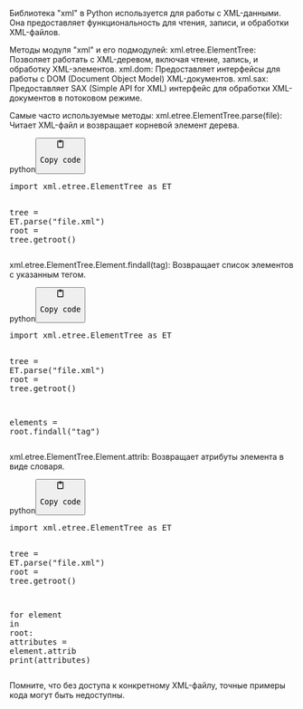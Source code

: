 <p>Библиотека "xml" в Python используется для работы с XML-данными.
Она предоставляет функциональность для чтения, записи, и обработки XML-файлов.</p>
<p>Методы модуля "xml" и его подмодулей:
xml.etree.ElementTree: Позволяет работать с XML-деревом, включая чтение, запись, и обработку XML-элементов.
xml.dom: Предоставляет интерфейсы для работы с DOM (Document Object Model) XML-документов.
xml.sax: Предоставляет SAX (Simple API for XML) интерфейс для обработки XML-документов в потоковом режиме.</p>
<p>Самые часто используемые методы:
xml.etree.ElementTree.parse(file): Читает XML-файл и возвращает корневой элемент дерева.</p>
<div class="code-element"><div class="lang-line"><text>python</text><button class="copy-button" onclick="copyCode(this)"><svg aria-hidden="true" xmlns="http://www.w3.org/2000/svg" width="16" height="16" fill="none" viewBox="0 0 24 24"><path stroke="currentColor" stroke-linecap="round" stroke-linejoin="round" stroke-width="2" d="M15 4h3a1 1 0 0 1 1 1v15a1 1 0 0 1-1 1H6a1 1 0 0 1-1-1V5a1 1 0 0 1 1-1h3m0 3h6m-5-4v4h4V3h-4Z"/></svg><pre>Copy code</pre></button></div><div class="code"><div class="highlight"><pre><span></span><span class="kn">import</span> <span class="nn">xml.etree.ElementTree</span> <span class="k">as</span> <span class="nn">ET</span>

<span class="n">tree</span> <span class="o">=</span> <span class="n">ET</span><span class="o">.</span><span class="n">parse</span><span class="p">(</span><span class="s2">&quot;file.xml&quot;</span><span class="p">)</span>
<span class="n">root</span> <span class="o">=</span> <span class="n">tree</span><span class="o">.</span><span class="n">getroot</span><span class="p">()</span>
</pre></div></div></div>

<p>xml.etree.ElementTree.Element.findall(tag): Возвращает список элементов с указанным тегом.</p>
<div class="code-element"><div class="lang-line"><text>python</text><button class="copy-button" onclick="copyCode(this)"><svg aria-hidden="true" xmlns="http://www.w3.org/2000/svg" width="16" height="16" fill="none" viewBox="0 0 24 24"><path stroke="currentColor" stroke-linecap="round" stroke-linejoin="round" stroke-width="2" d="M15 4h3a1 1 0 0 1 1 1v15a1 1 0 0 1-1 1H6a1 1 0 0 1-1-1V5a1 1 0 0 1 1-1h3m0 3h6m-5-4v4h4V3h-4Z"/></svg><pre>Copy code</pre></button></div><div class="code"><div class="highlight"><pre><span></span><span class="kn">import</span> <span class="nn">xml.etree.ElementTree</span> <span class="k">as</span> <span class="nn">ET</span>

<span class="n">tree</span> <span class="o">=</span> <span class="n">ET</span><span class="o">.</span><span class="n">parse</span><span class="p">(</span><span class="s2">&quot;file.xml&quot;</span><span class="p">)</span>
<span class="n">root</span> <span class="o">=</span> <span class="n">tree</span><span class="o">.</span><span class="n">getroot</span><span class="p">()</span>

<span class="n">elements</span> <span class="o">=</span> <span class="n">root</span><span class="o">.</span><span class="n">findall</span><span class="p">(</span><span class="s2">&quot;tag&quot;</span><span class="p">)</span>
</pre></div></div></div>

<p>xml.etree.ElementTree.Element.attrib: Возвращает атрибуты элемента в виде словаря.</p>
<div class="code-element"><div class="lang-line"><text>python</text><button class="copy-button" onclick="copyCode(this)"><svg aria-hidden="true" xmlns="http://www.w3.org/2000/svg" width="16" height="16" fill="none" viewBox="0 0 24 24"><path stroke="currentColor" stroke-linecap="round" stroke-linejoin="round" stroke-width="2" d="M15 4h3a1 1 0 0 1 1 1v15a1 1 0 0 1-1 1H6a1 1 0 0 1-1-1V5a1 1 0 0 1 1-1h3m0 3h6m-5-4v4h4V3h-4Z"/></svg><pre>Copy code</pre></button></div><div class="code"><div class="highlight"><pre><span></span><span class="kn">import</span> <span class="nn">xml.etree.ElementTree</span> <span class="k">as</span> <span class="nn">ET</span>

<span class="n">tree</span> <span class="o">=</span> <span class="n">ET</span><span class="o">.</span><span class="n">parse</span><span class="p">(</span><span class="s2">&quot;file.xml&quot;</span><span class="p">)</span>
<span class="n">root</span> <span class="o">=</span> <span class="n">tree</span><span class="o">.</span><span class="n">getroot</span><span class="p">()</span>

<span class="k">for</span> <span class="n">element</span> <span class="ow">in</span> <span class="n">root</span><span class="p">:</span>
    <span class="n">attributes</span> <span class="o">=</span> <span class="n">element</span><span class="o">.</span><span class="n">attrib</span>
    <span class="nb">print</span><span class="p">(</span><span class="n">attributes</span><span class="p">)</span>
</pre></div></div></div>

<p>Помните, что без доступа к конкретному XML-файлу, точные примеры кода могут быть недоступны.</p>